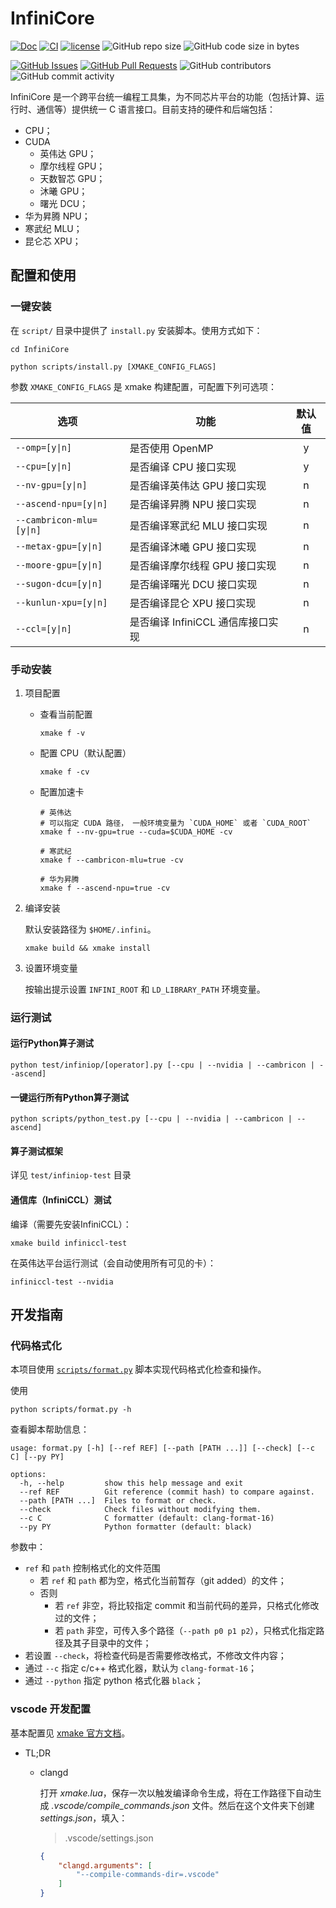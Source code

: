 # InfiniCore

[![Doc](https://img.shields.io/badge/Document-ready-blue)](https://github.com/InfiniTensor/InfiniCore-Documentation)
[![CI](https://github.com/InfiniTensor/InfiniCore/actions/workflows/build.yml/badge.svg?branch=main)](https://github.com/InfiniTensor/InfiniCore/actions)
[![license](https://img.shields.io/github/license/InfiniTensor/InfiniCore)](https://mit-license.org/)
![GitHub repo size](https://img.shields.io/github/repo-size/InfiniTensor/InfiniCore)
![GitHub code size in bytes](https://img.shields.io/github/languages/code-size/InfiniTensor/InfiniCore)

[![GitHub Issues](https://img.shields.io/github/issues/InfiniTensor/InfiniCore)](https://github.com/InfiniTensor/InfiniCore/issues)
[![GitHub Pull Requests](https://img.shields.io/github/issues-pr/InfiniTensor/InfiniCore)](https://github.com/InfiniTensor/InfiniCore/pulls)
![GitHub contributors](https://img.shields.io/github/contributors/InfiniTensor/InfiniCore)
![GitHub commit activity](https://img.shields.io/github/commit-activity/m/InfiniTensor/InfiniCore)

InfiniCore 是一个跨平台统一编程工具集，为不同芯片平台的功能（包括计算、运行时、通信等）提供统一 C 语言接口。目前支持的硬件和后端包括：

- CPU；
- CUDA
  - 英伟达 GPU；
  - 摩尔线程 GPU；
  - 天数智芯 GPU；
  - 沐曦 GPU；
  - 曙光 DCU；
- 华为昇腾 NPU；
- 寒武纪 MLU；
- 昆仑芯 XPU；

## 配置和使用

### 一键安装

在 `script/` 目录中提供了 `install.py` 安装脚本。使用方式如下：

```shell
cd InfiniCore

python scripts/install.py [XMAKE_CONFIG_FLAGS]
```

参数 `XMAKE_CONFIG_FLAGS` 是 xmake 构建配置，可配置下列可选项：

| 选项                     | 功能                          | 默认值
|--------------------------|-------------------------------|:-:
| `--omp=[y\|n]`           | 是否使用 OpenMP               | y
| `--cpu=[y\|n]`           | 是否编译 CPU 接口实现         | y
| `--nv-gpu=[y\|n]`        | 是否编译英伟达 GPU 接口实现   | n
| `--ascend-npu=[y\|n]`    | 是否编译昇腾 NPU 接口实现     | n
| `--cambricon-mlu=[y\|n]` | 是否编译寒武纪 MLU 接口实现   | n
| `--metax-gpu=[y\|n]`     | 是否编译沐曦 GPU 接口实现     | n
| `--moore-gpu=[y\|n]`     | 是否编译摩尔线程 GPU 接口实现 | n
| `--sugon-dcu=[y\|n]`     | 是否编译曙光 DCU 接口实现     | n
| `--kunlun-xpu=[y\|n]`    | 是否编译昆仑 XPU 接口实现     | n
| `--ccl=[y\|n]`           | 是否编译 InfiniCCL 通信库接口实现     | n

### 手动安装

1. 项目配置

   - 查看当前配置

     ```shell
     xmake f -v
     ```

   - 配置 CPU（默认配置）

     ```shell
     xmake f -cv
     ```

   - 配置加速卡

     ```shell
     # 英伟达
     # 可以指定 CUDA 路径， 一般环境变量为 `CUDA_HOME` 或者 `CUDA_ROOT`
     xmake f --nv-gpu=true --cuda=$CUDA_HOME -cv

     # 寒武纪
     xmake f --cambricon-mlu=true -cv

     # 华为昇腾
     xmake f --ascend-npu=true -cv
     ```

2. 编译安装

   默认安装路径为 `$HOME/.infini`。

   ```shell
   xmake build && xmake install
   ```

3. 设置环境变量

   按输出提示设置 `INFINI_ROOT` 和 `LD_LIBRARY_PATH` 环境变量。

### 运行测试

#### 运行Python算子测试

```shell
python test/infiniop/[operator].py [--cpu | --nvidia | --cambricon | --ascend]
```

#### 一键运行所有Python算子测试

```shell
python scripts/python_test.py [--cpu | --nvidia | --cambricon | --ascend]
```

#### 算子测试框架

详见 `test/infiniop-test` 目录

#### 通信库（InfiniCCL）测试

编译（需要先安装InfiniCCL）：
```shell
xmake build infiniccl-test
```

在英伟达平台运行测试（会自动使用所有可见的卡）：
```shell
infiniccl-test --nvidia
```

## 开发指南

### 代码格式化

本项目使用 [`scripts/format.py`](/scripts/format.py) 脚本实现代码格式化检查和操作。

使用

```shell
python scripts/format.py -h
```

查看脚本帮助信息：

```plaintext
usage: format.py [-h] [--ref REF] [--path [PATH ...]] [--check] [--c C] [--py PY]

options:
  -h, --help         show this help message and exit
  --ref REF          Git reference (commit hash) to compare against.
  --path [PATH ...]  Files to format or check.
  --check            Check files without modifying them.
  --c C              C formatter (default: clang-format-16)
  --py PY            Python formatter (default: black)
```

参数中：

- `ref` 和 `path` 控制格式化的文件范围
  - 若 `ref` 和 `path` 都为空，格式化当前暂存（git added）的文件；
  - 否则
    - 若 `ref` 非空，将比较指定 commit 和当前代码的差异，只格式化修改过的文件；
    - 若 `path` 非空，可传入多个路径（`--path p0 p1 p2`），只格式化指定路径及其子目录中的文件；
- 若设置 `--check`，将检查代码是否需要修改格式，不修改文件内容；
- 通过 `--c` 指定 c/c++ 格式化器，默认为 `clang-format-16`；
- 通过 `--python` 指定 python 格式化器 `black`；

### vscode 开发配置

基本配置见 [xmake 官方文档](https://xmake.io/#/zh-cn/plugin/more_plugins?id=%e9%85%8d%e7%bd%ae-intellsence)。

- TL;DR
  - clangd

    打开 *xmake.lua*，保存一次以触发编译命令生成，将在工作路径下自动生成 *.vscode/compile_commands.json* 文件。然后在这个文件夹下创建 *settings.json*，填入：

    > .vscode/settings.json

    ```json
    {
        "clangd.arguments": [
            "--compile-commands-dir=.vscode"
        ]
    }
    ```
